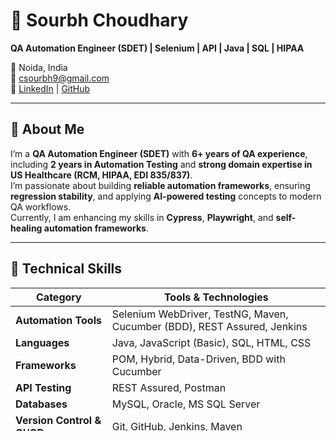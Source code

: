 # 💼 Sourbh Choudhary
**QA Automation Engineer (SDET) | Selenium | API | Java | SQL | HIPAA**

📍 Noida, India  
📧 csourbh9@gmail.com  
🔗 [LinkedIn](#) | [GitHub](https://github.com/csourbh)

---

## 👋 About Me
I’m a **QA Automation Engineer (SDET)** with **6+ years of QA experience**, including **2 years in Automation Testing** and **strong domain expertise in US Healthcare (RCM, HIPAA, EDI 835/837)**.  
I’m passionate about building **reliable automation frameworks**, ensuring **regression stability**, and applying **AI-powered testing** concepts to modern QA workflows.  
Currently, I am enhancing my skills in **Cypress**, **Playwright**, and **self-healing automation frameworks**.

---

## 🧪 Technical Skills

| Category | Tools & Technologies |
|-----------|---------------------|
| **Automation Tools** | Selenium WebDriver, TestNG, Maven, Cucumber (BDD), REST Assured, Jenkins |
| **Languages** | Java, JavaScript (Basic), SQL, HTML, CSS |
| **Frameworks** | POM, Hybrid, Data-Driven, BDD with Cucumber |
| **API Testing** | REST Assured, Postman |
| **Databases** | MySQL, Oracle, MS SQL Server |
| **Version Control & CI/CD** | Git, GitHub, Jenkins, Maven |
| **Other Tools** | JIRA, Confluence, TestNG Reports, Extent Reports, JMeter |
| **Emerging Tech** | Cypress, Playwright, Appium, Healenium (AI locators) |

---

## 🏢 Professional Experience

### **R1 RCM, Noida** — *QA*  
📅 Dec 2023 – Present  
- Automated regression and smoke test suites using **Selenium WebDriver + TestNG + Maven**.  
- Built **BDD framework with Cucumber**, improving script reusability by 35%.  
- Automated **RESTful API** validation using **REST Assured + Postman** for 835/837 transactions.  
- Integrated **Jenkins CI/CD pipelines** for nightly builds and email reports.  
- Performed **cross-browser testing** using Selenium Grid.

### **Pacific (Access Healthcare), Noida** — *QA*  
📅 Jan 2023 – Dec 2023  
- Developed automation scripts using **Selenium WebDriver + Extent Reports**.  
- Validated REST APIs and JSON payloads using **REST Assured** with assertions.  
- Conducted **POCs on Cypress and Playwright** for web UI automation.

### **NTT DATA, Noida** — *Analyst*  
📅 Mar 2022 – Jan 2023  
- Performed **manual + automation testing** for healthcare RCM modules.  
- Used **SQL queries for backend validation** integrated with test automation.  
- Ensured **HIPAA compliance** and EDI standard validations.

### **eMDS (CGM-ARIA), Noida** — *Team Coach*  
📅 Aug 2018 – Jan 2022  
- Managed QA operations for **Medicare, Medicaid, and WC/NF** workflows.  
- Built **Power BI dashboards** for quality metrics (DAR, GCR, CCR, FPR).  
- Conducted QA audits and RCA sessions to improve testing efficiency.

---

## 🧰 Tools I Use in My Projects
- **IDE:** IntelliJ IDEA, VS Code  
- **Version Control:** Git, GitHub  
- **Test Management:** JIRA, Zephyr  
- **API Testing:** Postman, REST Assured  
- **Reporting:** Extent Reports, TestNG Reports  
- **CI/CD:** Jenkins  
- **Database:** MySQL, SQL Server  

---

## 📊 Sample Projects

### 🧱 [Selenium Hybrid Framework](#)
- Built a data-driven + POM-based hybrid framework using **Selenium, TestNG, and Maven**.  
- Implemented **Extent Reports** and integrated with **Jenkins CI**.  

### 🧾 [API Automation with REST Assured](#)
- Automated **CRUD operations** on sample REST APIs.  
- Validated response codes, headers, and JSON schema.  

### ⚙️ [Cypress UI Automation Demo](#)
- Created a **Cypress project** for healthcare portal testing (login, dashboard, forms).  

### 🧮 [SQL Validation Scripts](#)
- Sample SQL queries for validating claim data, denials, and payment transactions.

---

## 🧠 Certifications
- Agile Project Management – Google  
- Privacy Law and HIPAA – University of Pennsylvania  
- Healthcare Data Security, Privacy, and Compliance – Johns Hopkins University  
- ISC2 Healthcare Certificate – ISC2  

---

## 🚀 Areas of Interest
- AI & LLM-driven Test Automation  
- Self-Healing Frameworks (Healenium, Testim.io)  
- Codeless and Low-Code Testing Tools  
- Healthcare Compliance & RCM System Testing  

---

## 📚 Learning Projects
1. **Manual Testing Portfolio:** Test plans, cases, and bug reports for healthcare apps.  
2. **Automation Framework:** Selenium TestNG project with Page Object Model.  
3. **API Test Suite:** REST Assured collection for sample healthcare APIs.  
4. **Power BI QA Dashboard:** Quality metrics visualization for defect trends.  

---

## 💬 Connect With Me
Let’s connect and collaborate on automation projects, QA frameworks, or healthcare tech innovation!  
📧 **csourbh9@gmail.com**

---

© 2025 Sourbh Choudhary | QA Automation Engineer Portfolio
# QA_SDET_Portfolio
